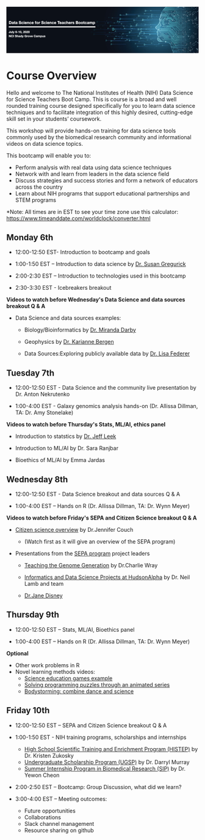 ![AwesomeLogo](images/logo.png)

# Course Overview
Hello and welcome to The National Institutes of Health (NIH) Data Science for Science Teachers Boot Camp. This is course is a broad and well rounded training course designed specifically for you to learn data science techniques and to facilitate integration of this highly desired, cutting-edge skill set in your students’ coursework.

This workshop will provide hands-on training for data science tools commonly used by the biomedical research community and  informational videos on data science topics.  

This bootcamp will enable you to:
* Perform analysis with real data using data science techniques
* Network with and learn from leaders in the data science field
* Discuss strategies and success stories and form a network of educators across the country
* Learn about NIH programs that support educational partnerships and STEM programs

*Note: All times are in EST to see your time zone use this calculator: https://www.timeanddate.com/worldclock/converter.html

## Monday 6th


* 12:00-12:50 EST- Introduction to bootcamp and goals 

* 1:00-1:50 EST – Introduction to data science by [Dr. Susan Gregurick](https://datascience.nih.gov/director)

* 2:00-2:30 EST – Introduction to technologies used in this bootcamp

* 2:30-3:30 EST - Icebreakers breakout


**Videos to watch before Wednesday's Data Science and data sources breakout Q & A**

- Data Science and data sources examples: 
 
  - Biology/Bioinformatics by [Dr. Miranda Darby](https://www.hood.edu/academics/faculty/miranda-darby)

  - Geophysics by [Dr. Karianne Bergen](https://www.kariannebergen.com/)
  
  - Data Sources:Exploring publicly available data by [Dr. Lisa Federer](https://www.nlm.nih.gov/od/osi/osi_staff.html#federer)


## Tuesday 7th

* 12:00-12:50 EST - Data Science and the community live presentation by Dr. Anton Nekrutenko 

* 1:00-4:00 EST - Galaxy genomics analysis hands-on (Dr. Allissa Dillman, TA: Dr. Amy Stonelake)

**Videos to watch before Thursday's Stats, ML/AI, ethics panel**

- Introduction to statstics by [Dr. Jeff Leek](http://jtleek.com/index.html)

- Introduction to ML/AI by Dr. Sara Ranjbar 

- Bioethics of ML/AI by Emma Jardas


## Wednesday 8th

* 12:00-12:50 EST - Data Science breakout and data sources Q & A

* 1:00-4:00 EST – Hands on R (Dr. Allissa Dillman, TA: Dr. Wynn Meyer)


**Videos to watch before Friday's SEPA and Citizen Science breakout Q & A**

- [Citizen science overview](https://citscibio.org/) by Dr.Jennifer Couch 
  
  - (Watch first as it will give an overview of the SEPA program)

- Presentations from the [SEPA program](https://nihsepa.org/) project leaders 

  - [Teaching the Genome Generation](https://youtu.be/ce4nBjAfKKU) by Dr.Charlie Wray

  - [Informatics and Data Science Projects at HudsonAlpha](https://youtu.be/yRDknL8YZm4) by Dr. Neil Lamb and team 

  - [Dr.Jane Disney]()




## Thursday 9th

* 12:00-12:50 EST – Stats, ML/AI, Bioethics panel 

* 1:00-4:00 EST – Hands on R (Dr. Allissa Dillman, TA: Dr. Wynn Meyer)

**Optional**
- Other work problems in R
- Novel learning methods videos:  
  - [Science education games example](http://www.molecularjig.com/about/)
  - [Solving programming puzzles through an animated series](https://www.ted.com/talks/alex_rosenthal_the_prison_break_think_like_a_coder_ep_1)
  - [Bodystorming: combine dance and science](https://umedia.lib.umn.edu/item/p16022coll262:584?facets%5Bcollection_name_s%5D%5B%5D=IAS+Programming&page=50)

## Friday 10th
* 12:00-12:50 EST – SEPA and Citizen Science breakout Q & A

* 1:00-1:50 EST - NIH training programs, scholarships and internships 
  * [High School Scientific Training and Enrichment Program (HISTEP)](https://www.training.nih.gov/histep) by Dr. Kristen Zukosky
  * [Undergraduate Scholarship Program (UGSP)](https://www.training.nih.gov/programs/ugsp) by Dr. Darryl  Murray
  * [Summer Internship Program in Biomedical Research (SIP)](https://www.training.nih.gov/programs/sip) by Dr. Yewon Cheon

* 2:00-2:50 EST – Bootcamp: Group Discussion, what did we learn?

* 3:00-4:00 EST – Meeting outcomes: 
  * Future opportunities
  * Collaborations 
  * Slack channel management 
  * Resource sharing on github
